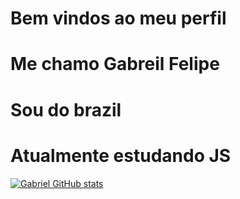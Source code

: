 # Bem vindos ao meu perfil 

# Me chamo Gabreil Felipe
# Sou do brazil 
# Atualmente estudando JS



[![Gabriel GitHub stats](https://github-readme-stats.vercel.app/api?username=Gabrielbalsanmartins)](https://github.com/anuraghazra/github-readme-stats)
